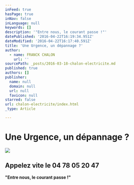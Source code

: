 ```yaml
---
inFeed: true
hasPage: true
inNav: false
inLanguage: null
keywords: []
description: '"Entre nous, le courant passe !"'
datePublished: '2016-04-22T16:19:34.951Z'
dateModified: '2016-04-22T16:17:40.591Z'
title: 'Une Urgence, un dépannage ?'
author:
  - name: FRANCK CHALON
    url: ''
sourcePath: _posts/2016-03-18-chalon-electricite.md
published: true
authors: []
publisher:
  name: null
  domain: null
  url: null
  favicon: null
starred: false
url: chalon-electricite/index.html
_type: Article

---
```

# Une Urgence, un dépannage ?
![](https://the-grid-user-content.s3-us-west-2.amazonaws.com/38c7e6ab-f246-4621-8b9a-84b4a183d826.png)

## Appelez vite le 04 78 05 20 47

**"Entre nous, le courant passe !"**